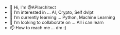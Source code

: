 - 👋 Hi, I’m @APIarchitect
- 👀 I’m interested in ... AI, Crypto, Self dvlpt
- 🌱 I’m currently learning ... Python, Machine Learning
- 💞️ I’m looking to collaborate on ... All i can learn
- 📫 How to reach me ... dm :)

<!---
APIarchitect/APIarchitect is a ✨ special ✨ repository because its `README.md` (this file) appears on your GitHub profile.
You can click the Preview link to take a look at your changes.
--->
